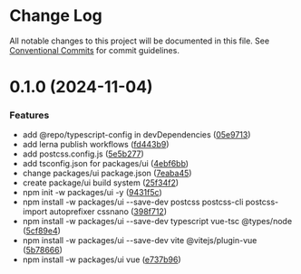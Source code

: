 # Change Log

All notable changes to this project will be documented in this file.
See [Conventional Commits](https://conventionalcommits.org) for commit guidelines.

# 0.1.0 (2024-11-04)

### Features

* add @repo/typescript-config in devDependencies ([05e9713](https://github.com/Dai7Igarashi/ui-sample-1/commit/05e9713788e1950e827534ddfbcc2778eb0afe3f))
* add lerna publish workflows ([fd443b9](https://github.com/Dai7Igarashi/ui-sample-1/commit/fd443b9e84222193bc91fa88cb47467804e5b6e2))
* add postcss.config.js ([5e5b277](https://github.com/Dai7Igarashi/ui-sample-1/commit/5e5b277e77212aa875c01cdd242309178f1b82cd))
* add tsconfig.json for packages/ui ([4ebf6bb](https://github.com/Dai7Igarashi/ui-sample-1/commit/4ebf6bbd6ce34c58da7545774ce2518a24910b9e))
* change packages/ui package.json ([7eaba45](https://github.com/Dai7Igarashi/ui-sample-1/commit/7eaba4571b414906e76ab765497b655eee4d9187))
* create package/ui build system ([25f34f2](https://github.com/Dai7Igarashi/ui-sample-1/commit/25f34f2158897d964eba618049e92204b2b21a0e))
* npm init -w packages/ui -y ([9431f5c](https://github.com/Dai7Igarashi/ui-sample-1/commit/9431f5cd8d1df40ff077dd3b0fa22f5c3018314c))
* npm install -w packages/ui --save-dev postcss postcss-cli postcss-import autoprefixer cssnano ([398f712](https://github.com/Dai7Igarashi/ui-sample-1/commit/398f712405b99a204449bb12a57ada8df56e61e3))
* npm install -w packages/ui --save-dev typescript vue-tsc @types/node ([5cf89e4](https://github.com/Dai7Igarashi/ui-sample-1/commit/5cf89e45e47c20ed0f1fc173e7773b7bdb837f00))
* npm install -w packages/ui --save-dev vite @vitejs/plugin-vue ([5b78666](https://github.com/Dai7Igarashi/ui-sample-1/commit/5b78666a87c0e2ec32184b506b7d284eb4457a09))
* npm install -w packages/ui vue ([e737b96](https://github.com/Dai7Igarashi/ui-sample-1/commit/e737b96f81b2bb64694eebcf7ba7a5048f1e5052))
